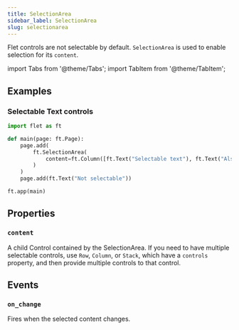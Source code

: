 ```yaml
---
title: SelectionArea
sidebar_label: SelectionArea
slug: selectionarea
---
```


Flet controls are not selectable by default. `SelectionArea` is used to enable selection for its `content`.

import Tabs from '@theme/Tabs';
import TabItem from '@theme/TabItem';

## Examples

### Selectable Text controls

<Tabs groupId="language">
  <TabItem value="python" label="Python" default>

```python
import flet as ft

def main(page: ft.Page):
    page.add(
        ft.SelectionArea(
            content=ft.Column([ft.Text("Selectable text"), ft.Text("Also selectable")])
        )
    )
    page.add(ft.Text("Not selectable"))

ft.app(main)
```
  </TabItem>
</Tabs>

## Properties

### `content`

A child Control contained by the SelectionArea. If you need to have multiple selectable controls, use `Row`, `Column`, or `Stack`, which have a `controls` property, and then provide multiple controls to that control.

## Events

### `on_change`

Fires when the selected content changes.

